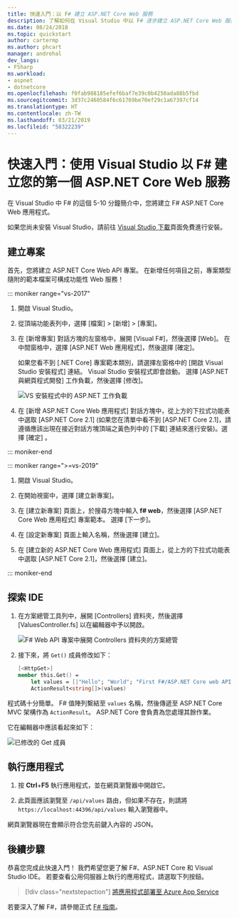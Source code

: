```yaml
---
title: 快速入門：以 F# 建立 ASP.NET Core Web 服務
description: 了解如何在 Visual Studio 中以 F# 逐步建立 ASP.NET Core Web 服務。
ms.date: 08/24/2018
ms.topic: quickstart
author: cartermp
ms.author: phcart
manager: andrehal
dev_langs:
- FSharp
ms.workload:
- aspnet
- dotnetcore
ms.openlocfilehash: f0fab988185efef6baf7e39c0b4250ada88b5fbd
ms.sourcegitcommit: 3d37c2460584f6c61769be70ef29c1a67397cf14
ms.translationtype: HT
ms.contentlocale: zh-TW
ms.lasthandoff: 03/21/2019
ms.locfileid: "58322239"
---
```

# <a name="quickstart-use-visual-studio-to-create-your-first-aspnet-core-web-service-in-f"></a>快速入門：使用 Visual Studio 以 F\# 建立您的第一個 ASP.NET Core Web 服務

在 Visual Studio 中 F# 的這個 5-10 分鐘簡介中，您將建立 F# ASP.NET Core Web 應用程式。

如果您尚未安裝 Visual Studio，請前往 [Visual Studio 下載](https://visualstudio.microsoft.com/downloads/?utm_medium=microsoft&utm_source=docs.microsoft.com&utm_campaign=inline+link&utm_content=download+vs2017)頁面免費進行安裝。

## <a name="create-a-project"></a>建立專案

首先，您將建立 ASP.NET Core Web API 專案。 在新增任何項目之前，專案類型隨附的範本檔案可構成功能性 Web 服務！

::: moniker range="vs-2017"

1. 開啟 Visual Studio。

2. 從頂端功能表列中，選擇 [檔案] > [新增] > [專案]。

3. 在 [新增專案] 對話方塊的左窗格中，展開 [Visual F#]，然後選擇 [Web]。 在中間窗格中，選擇 [ASP.NET Web 應用程式]，然後選擇 [確定]。

     如果您看不到 [.NET Core] 專案範本類別，請選擇左窗格中的 [開啟 Visual Studio 安裝程式] 連結。 Visual Studio 安裝程式即會啟動。 選擇 [ASP.NET 與網頁程式開發] 工作負載，然後選擇 [修改]。

     ![VS 安裝程式中的 ASP.NET 工作負載](../ide/media/quickstart-aspnet-workload.png)

4. 在 [新增 ASP.NET Core Web 應用程式] 對話方塊中，從上方的下拉式功能表中選取 [ASP.NET Core 2.1] (如果您在清單中看不到 [ASP.NET Core 2.1]，請遵循應該出現在接近對話方塊頂端之黃色列中的 [下載] 連結來進行安裝)。選擇 [確定] 。

::: moniker-end

::: moniker range=">=vs-2019"

1. 開啟 Visual Studio。

2. 在開始視窗中，選擇 [建立新專案]。

3. 在 [建立新專案] 頁面上，於搜尋方塊中輸入 **f# web**，然後選擇 [ASP.NET Core Web 應用程式] 專案範本。 選擇 [下一步]。

4. 在 [設定新專案] 頁面上輸入名稱，然後選擇 [建立]。

5. 在 [建立新的 ASP.NET Core Web 應用程式] 頁面上，從上方的下拉式功能表中選取 [ASP.NET Core 2.1]，然後選擇 [建立]。

::: moniker-end

## <a name="explore-the-ide"></a>探索 IDE

1. 在方案總管工具列中，展開 [Controllers] 資料夾，然後選擇 [ValuesController.fs] 以在編輯器中予以開啟。

   ![F# Web API 專案中展開 Controllers 資料夾的方案總管](../ide/media/hello-world-fs-sln-explorer.png)

2. 接下來，將 `Get()` 成員修改如下：

   ```fsharp
   [<HttpGet>]
   member this.Get() =
       let values = [|"Hello"; "World"; "First F#/ASP.NET Core web API!"|]
       ActionResult<string[]>(values)
   ```

程式碼十分簡單。 F# 值陣列繫結至 `values` 名稱，然後傳遞至 ASP.NET Core MVC 架構作為 `ActionResult`。 ASP.NET Core 會負責為您處理其餘作業。

它在編輯器中應該看起來如下：

![已修改的 Get 成員](../ide/media/hello-world-fs-get-member.png)

## <a name="run-the-application"></a>執行應用程式

1. 按 **Ctrl**+**F5** 執行應用程式，並在網頁瀏覽器中開啟它。

2. 此頁面應該瀏覽至 `/api/values` 路由，但如果不存在，則請將 `https://localhost:44396/api/values` 輸入瀏覽器中。

網頁瀏覽器現在會顯示符合您先前鍵入內容的 JSON。

## <a name="next-steps"></a>後續步驟

恭喜您完成此快速入門！ 我們希望您更了解 F#、ASP.NET Core 和 Visual Studio IDE。 若要查看公用伺服器上執行的應用程式，請選取下列按鈕。

> [!div class="nextstepaction"]
> [將應用程式部署至 Azure App Service](../deployment/quickstart-deploy-to-azure.md)

若要深入了解 F#，請參閱正式 [F# 指南](/dotnet/fsharp/index)。